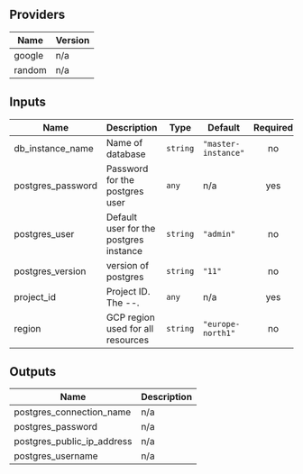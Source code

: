 ## Providers

| Name | Version |
|------|---------|
| google | n/a |
| random | n/a |

## Inputs

| Name | Description | Type | Default | Required |
|------|-------------|------|---------|:-----:|
| db\_instance\_name | Name of database | `string` | `"master-instance"` | no |
| postgres\_password | Password for the postgres user | `any` | n/a | yes |
| postgres\_user | Default user for the postgres instance | `string` | `"admin"` | no |
| postgres\_version | version of postgres | `string` | `"11"` | no |
| project\_id | Project ID. The <prefix>-<project>-<suffix>. | `any` | n/a | yes |
| region | GCP region used for all resources | `string` | `"europe-north1"` | no |

## Outputs

| Name | Description |
|------|-------------|
| postgres\_connection\_name | n/a |
| postgres\_password | n/a |
| postgres\_public\_ip\_address | n/a |
| postgres\_username | n/a |

